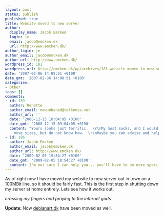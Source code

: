 ```yaml
---
layout: post
status: publish
published: true
title: Website moved to new server
author:
  display_name: Jacob Emcken
  login: je
  email: jacob@emcken.dk
  url: http://www.emcken.dk/
author_login: je
author_email: jacob@emcken.dk
author_url: http://www.emcken.dk/
wordpress_id: 181
wordpress_url: http://emcken.dk/wp/archives/181-website-moved-to-new-server.html
date: '2007-02-06 14:08:51 +0100'
date_gmt: '2007-02-06 14:08:51 +0100'
categories:
- Other
tags: []
comments:
- id: 189
  author: Renette
  author_email: nowunbaned@telkomsa.net
  author_url: ''
  date: '2008-12-15 10:04:05 +0100'
  date_gmt: '2008-12-15 09:04:05 +0100'
  content: "Yours looks just terrific.  \r\nMy host sucks, and I would also like to
    move sites, but do not know how.  \r\nMaybe you can advise and help.  \r\nRenette"
- id: 196
  author: Jacob Emcken
  author_email: jacob@emcken.dk
  author_url: http://www.emcken.dk/
  date: '2009-02-05 19:54:27 +0100'
  date_gmt: '2009-02-05 18:54:27 +0100'
  content: I'm not sure I can help you... you'll have to be more specific.
---
```

As of right now I have moved my website to new server out in town on a 100MBit line, so it should be fairly fast. This is the first step in shutting down my server at home entirely. Lets see how it works out.

*crossing my fingers and praying to the internet gods*

**Update:** Now [debianart.dk][1] have been moved as well.

[1]: http://www.debianart.dk/

